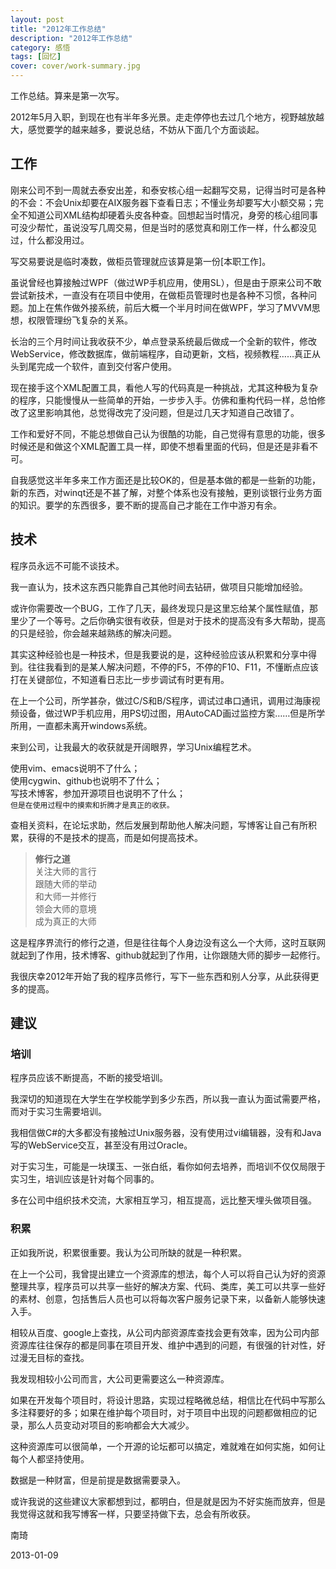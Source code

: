 ```yaml
---
layout: post
title: "2012年工作总结"
description: "2012年工作总结"
category: 感悟
tags: [回忆]
cover: cover/work-summary.jpg
---
```


工作总结。算来是第一次写。

2012年5月入职，到现在也有半年多光景。走走停停也去过几个地方，视野越放越大，感觉要学的越来越多，要说总结，不妨从下面几个方面谈起。

## 工作

刚来公司不到一周就去泰安出差，和泰安核心组一起翻写交易，记得当时可是各种的不会：不会Unix却要在AIX服务器下查看日志；不懂业务却要写大小额交易；完全不知道公司XML结构却硬着头皮各种查。回想起当时情况，身旁的核心组同事可没少帮忙，虽说没写几周交易，但是当时的感觉真和刚工作一样，什么都没见过，什么都没用过。

写交易要说是临时凑数，做柜员管理就应该算是第一份[本职工作]。

虽说曾经也算接触过WPF（做过WP手机应用，使用SL），但是由于原来公司不敢尝试新技术，一直没有在项目中使用，在做柜员管理时也是各种不习惯，各种问题。加上在焦作做外接系统，前后大概一个半月时间在做WPF，学习了MVVM思想，权限管理纷飞复杂的关系。

长治的三个月时间让我收获不少，单点登录系统最后做成一个全新的软件，修改WebService，修改数据库，做前端程序，自动更新，文档，视频教程……真正从头到尾完成一个软件，直到交付客户使用。

现在接手这个XML配置工具，看他人写的代码真是一种挑战，尤其这种极为复杂的程序，只能慢慢从一些简单的开始，一步步入手。仿佛和重构代码一样，总怕修改了这里影响其他，总觉得改完了没问题，但是过几天才知道自己改错了。

工作和爱好不同，不能总想做自己认为很酷的功能，自己觉得有意思的功能，很多时候还是和做这个XML配置工具一样，即使不想看里面的代码，但是还是非看不可。

自我感觉这半年多来工作方面还是比较OK的，但是基本做的都是一些新的功能，新的东西，对winqt还是不甚了解，对整个体系也没有接触，更别谈银行业务方面的知识。要学的东西很多，要不断的提高自己才能在工作中游刃有余。

## 技术

程序员永远不可能不谈技术。

我一直认为，技术这东西只能靠自己其他时间去钻研，做项目只能增加经验。

或许你需要改一个BUG，工作了几天，最终发现只是这里忘给某个属性赋值，那里少了一个等号。之后你确实很有收获，但是对于技术的提高没有多大帮助，提高的只是经验，你会越来越熟练的解决问题。

其实这种经验也是一种技术，但是我要说的是，这种经验应该从积累和分享中得到。往往我看到的是某人解决问题，不停的F5，不停的F10、F11，不懂断点应该打在关键部位，不知道看日志比一步步调试有时更有用。

在上一个公司，所学甚杂，做过C/S和B/S程序，调试过串口通讯，调用过海康视频设备，做过WP手机应用，用PS切过图，用AutoCAD画过监控方案……但是所学所用，一直都未离开windows系统。

来到公司，让我最大的收获就是开阔眼界，学习Unix编程艺术。

使用vim、emacs说明不了什么；  
使用cygwin、github也说明不了什么；  
写技术博客，参加开源项目也说明不了什么；  
`但是在使用过程中的摸索和折腾才是真正的收获。`

查相关资料，在论坛求助，然后发展到帮助他人解决问题，写博客让自己有所积累，获得的不是技术的提高，而是如何提高技术。

> **修行之道**  
> 关注大师的言行  
> 跟随大师的举动  
> 和大师一并修行  
> 领会大师的意境  
> 成为真正的大师  

这是程序界流行的修行之道，但是往往每个人身边没有这么一个大师，这时互联网就起到了作用，技术博客、github就起到了作用，让你跟随大师的脚步一起修行。

我很庆幸2012年开始了我的程序员修行，写下一些东西和别人分享，从此获得更多的提高。

## 建议

### 培训

程序员应该不断提高，不断的接受培训。

我深切的知道现在大学生在学校能学到多少东西，所以我一直认为面试需要严格，而对于实习生需要培训。

我相信做C#的大多都没有接触过Unix服务器，没有使用过vi编辑器，没有和Java写的WebService交互，甚至没有用过Oracle。

对于实习生，可能是一块璞玉、一张白纸，看你如何去培养，而培训不仅仅局限于实习生，培训应该是针对每个同事的。

多在公司中组织技术交流，大家相互学习，相互提高，远比整天埋头做项目强。


### 积累

正如我所说，积累很重要。我认为公司所缺的就是一种积累。

在上一个公司，我曾提出建立一个资源库的想法，每个人可以将自己认为好的资源整理共享，程序员可以共享一些好的解决方案、代码、类库，美工可以共享一些好的素材、创意，包括售后人员也可以将每次客户服务记录下来，以备新人能够快速入手。

相较从百度、google上查找，从公司内部资源库查找会更有效率，因为公司内部资源库往往保存的都是同事在项目开发、维护中遇到的问题，有很强的针对性，好过漫无目标的查找。

我发现相较小公司而言，大公司更需要这么一种资源库。

如果在开发每个项目时，将设计思路，实现过程略微总结，相信比在代码中写那么多注释要好的多；如果在维护每个项目时，对于项目中出现的问题都做相应的记录，那么人员变动对项目的影响都会大大减少。

这种资源库可以很简单，一个开源的论坛都可以搞定，难就难在如何实施，如何让每个人都坚持使用。

数据是一种财富，但是前提是数据需要录入。

或许我说的这些建议大家都想到过，都明白，但是就是因为不好实施而放弃，但是我觉得这就和我写博客一样，只要坚持做下去，总会有所收获。

南琦

2013-01-09
